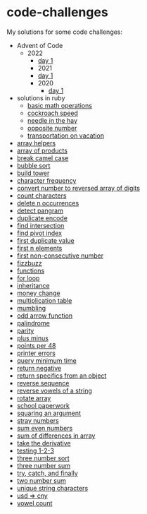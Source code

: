 # code-challenges
My solutions for some code challenges:
- Advent of Code
  - 2022
    - [day 1](solutions/aoc-2022/day-01)
	- 2021
    - [day 1](solutions/aoc-2021/01.js)
	- 2020
	  - [day 1](solutions/aoc-2020/day-1-challenge.js)
- solutions in ruby
  -	[basic math operations](solutions/solutions_in_ruby/basic_math_operations.rb)
  -	[cockroach speed](solutions/solutions_in_ruby/cockroach_speed.rb)
  - [needle in the hay](solutions/solutions_in_ruby/needle_in_the_hay.rb)
  - [opposite number](solutions/solutions_in_ruby/opposite_number.rb)
  - [transportation on vacation](solutions/solutions_in_ruby/transportation_on_vacation.rb)
- [array helpers](solutions/array-helpers.js)
- [array of products](solutions/array-of-products.js)
- [break camel case](solutions/break-camel-case.js)
- [bubble sort](solutions/bubble-sort.js)
- [build tower](solutions/build-tower.js)
- [character frequency](solutions/character-frequency.js)
- [convert number to reversed array of digits](solutions/convert-number-to-reversed-array-of-digits.js)
- [count characters](solutions/count-characters.js)
- [delete n occurrences](solutions/delete-n-occurrences.js)
- [detect pangram](solutions/detect-pangram.js)
- [duplicate encode](solutions/duplicate-encode.js)
- [find intersection](solutions/find-intersection.js)
- [find pivot index](solutions/find-pivot-index.js)
- [first duplicate value](solutions/first-duplicate-value.js)
- [first n elements](solutions/first-n-elements.js)
- [first non-consecutive number](solutions/first-non-negative-number.js)
- [fizzbuzz](solutions/fizzbuzz.js)
- [functions](solutions/functions.js)
- [for loop](solutions/for-loop.js)
- [inheritance](solutions/inheritance.js)
- [money change](solutions/money-change.js)
- [multiplication table](solutions/multiplication-table.js)
- [mumbling](solutions/mumbling.js)
- [odd arrow function](solutions/odd-arrow-function.js)
- [palindrome](solutions/palindrome.js)
- [parity](solutions/parity.js)
- [plus minus](solutions/plus-minus.js)
- [points per 48](solutions/points-per-48.js)
- [printer errors](solutions/printer-errors.js)
- [query minimum time](solutions/query-minimum-time.js)
- [return negative](solutions/return-negative.js)
- [return specifics from an object](solutions/specifics-of-an-object.js)
- [reverse sequence](solutions/reverse-sequence.js)
- [reverse vowels of a string](solutions/reverse-vowels.js)
- [rotate array](solutions/rotate-array.js)
- [school paperwork](solutions/school-paperwork.js)
- [squaring an argument](solutions/squaring-an-argument.js)
- [stray numbers](solutions/stray-number.js)
- [sum even numbers](solutions/sum-even-numbers.js)
- [sum of differences in array](solutions/sum-of-differences-in-array.js)
- [take the derivative](solutions/take-the-derivative.js)
- [testing 1-2-3](solutions/testing-1-2-3.js)
- [three number sort](solutions/three-number-sort.js)
- [three number sum](solutions/three-number-sum.js)
- [try, catch, and finally](solutions/try-catch-finally.js)
- [two number sum](solutions/two-number-sum.js)
- [unique string characters](solutions/unique-string-characters.js)
- [usd => cny](solutions/dollar-to-yuan.js)
- [vowel count](solutions/vowel-count.js)
